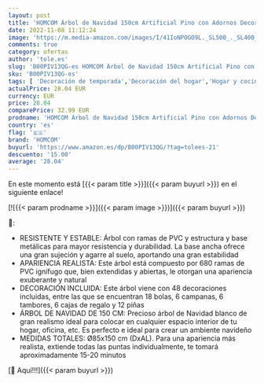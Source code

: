 ```yaml
---
layout: post
title: 'HOMCOM Árbol de Navidad 150cm Artificial Pino con Adornos Decorativos 48 Pcs y Soporte Metálico Color Blanco Árbol Realista para Decoración Navidad'
date: 2022-11-08 11:12:24
image: 'https://m.media-amazon.com/images/I/41IoNPOGO9L._SL500_._SL400_.jpg'
comments: true
category: ofertas
author: 'tole.es'
slug: 'B00PIV13QG-es HOMCOM Árbol de Navidad 150cm Artificial Pino con Adornos...'
sku: 'B00PIV13QG-es'
tags: [ 'Decoración de temporada','Decoración del hogar','Hogar y cocina','homcom','navidad','Árboles de navidad','🇪🇸', ]
actualPrice: 28.04 EUR
currency: EUR
price: 28.04
comparePrice: 32.99 EUR
prodname: 'HOMCOM Árbol de Navidad 150cm Artificial Pino con Adornos Decorativos 48 Pcs y Soporte Metálico Color Blanco Árbol Realista para Decoración Navidad'
country: 'es'
flag: '🇪🇸'
brand: 'HOMCOM'
buyurl: 'https://www.amazon.es/dp/B00PIV13QG/?tag=tolees-21'
descuento: '15.00'
average: '28.04'
---
```


En este momento está [{{< param title >}}]({{< param buyurl >}}) en el siguiente enlace!

[![{{< param prodname >}}]({{< param image >}})]({{< param buyurl >}})

🔎:

- RESISTENTE Y ESTABLE: Árbol con ramas de PVC y estructura y base metálicas para mayor resistencia y durabilidad. La base ancha ofrece una gran sujeción y agarre al suelo, aportando una gran estabilidad
- APARIENCIA REALISTA: Este árbol está compuesto por 680 ramas de PVC ignífugo que, bien extendidas y abiertas, le otorgan una apariencia exuberante y natural
- DECORACIÓN INCLUIDA: Este árbol viene con 48 decoraciones incluidas, entre las que se encuentran 18 bolas, 6 campanas, 6 tambores, 6 cajas de regalo y 12 piñas
- ÁRBOL DE NAVIDAD DE 150 CM: Precioso árbol de Navidad blanco de gran realismo ideal para colocar en cualquier espacio interior de tu hogar, oficina, etc. Es perfecto e ideal para crear un ambiente navideño
- MEDIDAS TOTALES: Ø85x150 cm (DxAL). Para una apariencia más realista, extiende todas las puntas individualmente, te tomará aproximadamente 15-20 minutos

[🛒 Aquí!!!]({{< param buyurl >}})
